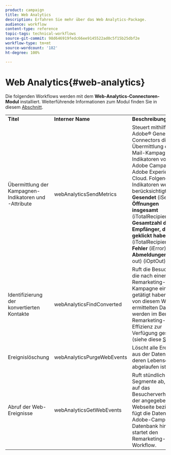 ```yaml
---
product: campaign
title: Web Analytics
description: Erfahren Sie mehr über das Web Analytics-Package.
audience: workflow
content-type: reference
topic-tags: technical-workflows
source-git-commit: 98d646919fedc66ee9145522ad0c5f15b25dbf2e
workflow-type: tm+mt
source-wordcount: '182'
ht-degree: 100%

---
```



# Web Analytics{#web-analytics}

Die folgenden Workflows werden mit dem **Web-Analytics-Connectoren-Modul** installiert. Weiterführende Informationen zum Modul finden Sie in diesem [Abschnitt](../../platform/using/adobe-analytics-data-connector.md).

<table> 
 <tbody> 
  <tr> 
   <td> <strong>Titel</strong><br /> </td> 
   <td> <strong>Interner Name</strong><br /> </td> 
   <td> <strong>Beschreibung</strong><br /> </td> 
  </tr> 
  <tr> 
   <td> <span class="uicontrol">Übermittlung der Kampagnen-Indikatoren und -Attribute</span> <br /> </td> 
   <td> <span class="uicontrol">webAnalyticsSendMetrics</span> <br /> </td> 
   <td> Steuert mithilfe des Adobe® Genesis Connectors die Übermittlung der E-Mail-Kampagnen-Indikatoren von Adobe Campaign an Adobe Experience Cloud. Folgende Indikatoren werden berücksichtigt: <strong>Gesendet</strong> (iSent), <strong>Öffnungen insgesamt</strong> (iTotalRecipientOpen), <strong>Gesamtzahl der Empfänger, die geklickt haben</strong> (iTotalRecipientClick), <strong>Fehler</strong> (iError), <strong>Abmeldungen</strong> (opt-out) (iOptOut).<br /> </td> 
  </tr> 
  <tr> 
   <td> <span class="uicontrol">Identifizierung der konvertierten Kontakte</span> <br /> </td> 
   <td> <span class="uicontrol">webAnalyticsFindConverted</span> <br /> </td> 
   <td> Ruft die Besucher ab, die nach einer Remarketing-Kampagne einen Kauf getätigt haben. Die von diesem Workflow ermittelten Daten werden im Bericht <span class="uicontrol">Remarketing-Effizienz</span> zur Verfügung gestellt (siehe diese <a href="../../platform/using/adobe-analytics-data-connector.md#creating-a-re-marketing-campaign">Seite</a>). <br /> </td> 
  </tr> 
  <tr> 
   <td> <span class="uicontrol">Ereignislöschung</span> <br /> </td> 
   <td> <span class="uicontrol">webAnalyticsPurgeWebEvents</span> <br /> </td> 
   <td> Löscht alle Ereignisse aus der Datenbank, deren <span class="uicontrol">Lebensdauer</span> abgelaufen ist. <br /> </td> 
  </tr> 
  <tr> 
   <td> <span class="uicontrol">Abruf der Web-Ereignisse</span> <br /> </td> 
   <td> <span class="uicontrol">webAnalyticsGetWebEvents</span> <br /> </td> 
   <td> Ruft stündlich die Segmente ab, die sich auf das Besucherverhalten der angegebenen Webseite beziehen, fügt die Daten zur Adobe-Campaign-Datenbank hinzu und startet den Remarketing-Workflow. <br /> </td> 
  </tr> 
 </tbody> 
</table>

